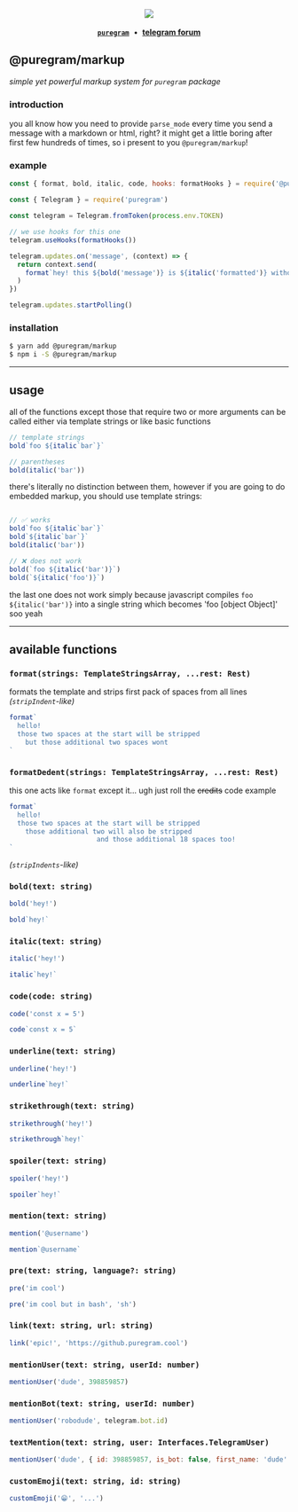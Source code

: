 <div align='center'>
  <img src='https://i.imgur.com/ZzjmE8i.png' />
</div>

<br />

<div align='center'>
  <a href='https://github.com/nitreojs/puregram'><b><code>puregram</code></b></a>
  <span>&nbsp;•&nbsp;</span>
  <a href='https://t.me/pureforum'><b>telegram forum</b></a>
</div>

## @puregram/markup

_simple yet powerful markup system for `puregram` package_

### introduction

you all know how you need to provide `parse_mode` every time you
send a message with a markdown or html, right? it might get a
little boring after first few hundreds of times, so i present
to you `@puregram/markup`!

### example

```js
const { format, bold, italic, code, hooks: formatHooks } = require('@puregram/markup')

const { Telegram } = require('puregram')

const telegram = Telegram.fromToken(process.env.TOKEN)

// we use hooks for this one
telegram.useHooks(formatHooks())

telegram.updates.on('message', (context) => {
  return context.send(
    format`hey! this ${bold('message')} is ${italic('formatted')} without ${code('parse_mode')}!`
  )
})

telegram.updates.startPolling()
```

### installation

```sh
$ yarn add @puregram/markup
$ npm i -S @puregram/markup
```

---

## usage

all of the functions except those that require two or more arguments
can be called either via template strings or like basic functions

```js
// template strings
bold`foo ${italic`bar`}`

// parentheses
bold(italic('bar'))
```

there's literally no distinction between them, however if you are going
to do embedded markup, you should use template strings:

```js

// ✅ works
bold`foo ${italic`bar`}`
bold`${italic`bar`}`
bold(italic('bar'))

// ❌ does not work
bold(`foo ${italic('bar')}`)
bold(`${italic('foo')}`)
```

the last one does not work simply because javascript compiles `foo ${italic('bar')}` into a single string which becomes 'foo [object Object]' soo yeah

---

## available functions

### `format(strings: TemplateStringsArray, ...rest: Rest)`

formats the template and strips first pack of spaces from all lines *(`stripIndent`-like)*

```js
format`
  hello!
  those two spaces at the start will be stripped
    but those additional two spaces wont
`
```

### `formatDedent(strings: TemplateStringsArray, ...rest: Rest)`

this one acts like `format` except it... ugh just roll the ~~credits~~ code example

```js
format`
  hello!
  those two spaces at the start will be stripped
    those additional two will also be stripped
                      and those additional 18 spaces too!
`
```

*(`stripIndents`-like)*

### `bold(text: string)`

```js
bold('hey!')
```

```js
bold`hey!`
```

### `italic(text: string)`

```js
italic('hey!')
```

```js
italic`hey!`
```

### `code(code: string)`

```js
code('const x = 5')
```

```js
code`const x = 5`
```

### `underline(text: string)`

```js
underline('hey!')
```

```js
underline`hey!`
```

### `strikethrough(text: string)`

```js
strikethrough('hey!')
```

```js
strikethrough`hey!`
```

### `spoiler(text: string)`

```js
spoiler('hey!')
```

```js
spoiler`hey!`
```

### `mention(text: string)`

```js
mention('@username')
```

```js
mention`@username`
```

### `pre(text: string, language?: string)`

```js
pre('im cool')
```

```js
pre('im cool but in bash', 'sh')
```

### `link(text: string, url: string)`

```js
link('epic!', 'https://github.puregram.cool')
```

### `mentionUser(text: string, userId: number)`

```js
mentionUser('dude', 398859857)
```

### `mentionBot(text: string, userId: number)`

```js
mentionUser('robodude', telegram.bot.id)
```

### `textMention(text: string, user: Interfaces.TelegramUser)`

```js
mentionUser('dude', { id: 398859857, is_bot: false, first_name: 'dude' })
```

### `customEmoji(text: string, id: string)`

```js
customEmoji('😁', '...')
```
